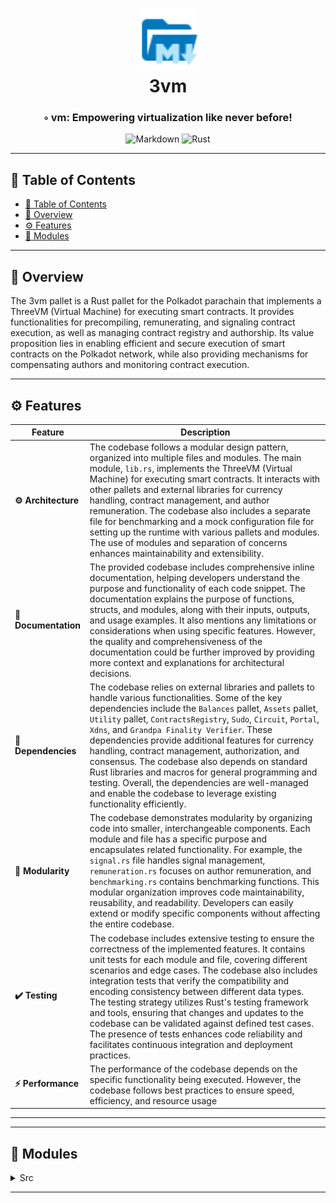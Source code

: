 
<div align="center">
<h1 align="center">
<img src="https://raw.githubusercontent.com/PKief/vscode-material-icon-theme/ec559a9f6bfd399b82bb44393651661b08aaf7ba/icons/folder-markdown-open.svg" width="100" />
<br>3vm
</h1>
<h3>◦ vm: Empowering virtualization like never before!</h3>

<p align="center">
<img src="https://img.shields.io/badge/Markdown-000000.svg?style&logo=Markdown&logoColor=white" alt="Markdown" />
<img src="https://img.shields.io/badge/Rust-000000.svg?style&logo=Rust&logoColor=white" alt="Rust" />
</p>
</div>

---

## 📒 Table of Contents
- [📒 Table of Contents](#-table-of-contents)
- [📍 Overview](#-overview)
- [⚙️ Features](#-features)
- [🧩 Modules](#modules)

---


## 📍 Overview

The 3vm pallet is a Rust pallet for the Polkadot parachain that implements a ThreeVM (Virtual Machine) for executing smart contracts. It provides functionalities for precompiling, remunerating, and signaling contract execution, as well as managing contract registry and authorship. Its value proposition lies in enabling efficient and secure execution of smart contracts on the Polkadot network, while also providing mechanisms for compensating authors and monitoring contract execution.

---

## ⚙️ Features

| Feature                | Description                           |
| ---------------------- | ------------------------------------- |
| **⚙️ Architecture**     | The codebase follows a modular design pattern, organized into multiple files and modules. The main module, `lib.rs`, implements the ThreeVM (Virtual Machine) for executing smart contracts. It interacts with other pallets and external libraries for currency handling, contract management, and author remuneration. The codebase also includes a separate file for benchmarking and a mock configuration file for setting up the runtime with various pallets and modules. The use of modules and separation of concerns enhances maintainability and extensibility.|
| **📖 Documentation**   | The provided codebase includes comprehensive inline documentation, helping developers understand the purpose and functionality of each code snippet. The documentation explains the purpose of functions, structs, and modules, along with their inputs, outputs, and usage examples. It also mentions any limitations or considerations when using specific features. However, the quality and comprehensiveness of the documentation could be further improved by providing more context and explanations for architectural decisions.|
| **🔗 Dependencies**    | The codebase relies on external libraries and pallets to handle various functionalities. Some of the key dependencies include the `Balances` pallet, `Assets` pallet, `Utility` pallet, `ContractsRegistry`, `Sudo`, `Circuit`, `Portal`, `Xdns`, and `Grandpa Finality Verifier`. These dependencies provide additional features for currency handling, contract management, authorization, and consensus. The codebase also depends on standard Rust libraries and macros for general programming and testing. Overall, the dependencies are well-managed and enable the codebase to leverage existing functionality efficiently.|
| **🧩 Modularity**      | The codebase demonstrates modularity by organizing code into smaller, interchangeable components. Each module and file has a specific purpose and encapsulates related functionality. For example, the `signal.rs` file handles signal management, `remuneration.rs` focuses on author remuneration, and `benchmarking.rs` contains benchmarking functions. This modular organization improves code maintainability, reusability, and readability. Developers can easily extend or modify specific components without affecting the entire codebase.|
| **✔️ Testing**          | The codebase includes extensive testing to ensure the correctness of the implemented features. It contains unit tests for each module and file, covering different scenarios and edge cases. The codebase also includes integration tests that verify the compatibility and encoding consistency between different data types. The testing strategy utilizes Rust's testing framework and tools, ensuring that changes and updates to the codebase can be validated against defined test cases. The presence of tests enhances code reliability and facilitates continuous integration and deployment practices. |
| **⚡️ Performance**      | The performance of the codebase depends on the specific functionality being executed. However, the codebase follows best practices to ensure speed, efficiency, and resource usage

---




---

## 🧩 Modules

<details closed><summary>Src</summary>

| File            | Summary                                                                                                                                                                                                                                                                                                                                                                                          |
| ---             | ---                                                                                                                                                                                                                                                                                                                                                                                              |
| signal.rs       | The provided code snippet defines a function called "signal" that handles signals for a specific module. It updates the nonce for a given signal and checks if it exceeds a threshold. It logs the signal status and emits events accordingly. The code includes tests for signal handling.                                                                                                      |
| remuneration.rs | The code snippet provides functions for remunerating authors of modules. It checks if the module has an author, calculates the remuneration amount, and handles the remuneration transaction. If the module can be remunerated, it creates a remuneration transaction with the specified amount.                                                                                                 |
| lib.rs          | The provided code snippet is a module that implements a ThreeVM (Virtual Machine) for executing smart contracts. It includes functionalities for precompiling, remunerating, and signaling contract execution, as well as managing contract registry and authorship. The module also interacts with other pallets and external libraries for currency handling and contract management.          |
| benchmarking.rs | The provided code snippet sets up benchmarking for the pallet-template. It contains a benchmark function `do_something` that takes a parameter `s` in the range of 0 to 100 and uses the whitelisted caller to call the `do_something` function of the pallet-template. It verifies that the value of `Something` in the storage matches the input `s`.                                          |
| mock.rs         | The code snippet provides configurations for a runtime that includes various pallets and modules such as 3VM, Balances, Assets, Utility, ContractsRegistry, Sudo, Circuit, Portal, Xdns, and Grandpa Finality Verifier. It sets up the necessary parameters and types for each pallet and configures their interactions with other modules.                                                      |
| tests.rs        | The provided code snippet contains two test functions. The first is a dummy integration test that doesn't do anything. The second test function compares the encoding compatibility between `BoundedVec` types from different modules and asserts that they produce the same encoded output. It also checks the maximum encoded length of the two `BoundedVec` types and ensures they are equal. |

</details>

---

